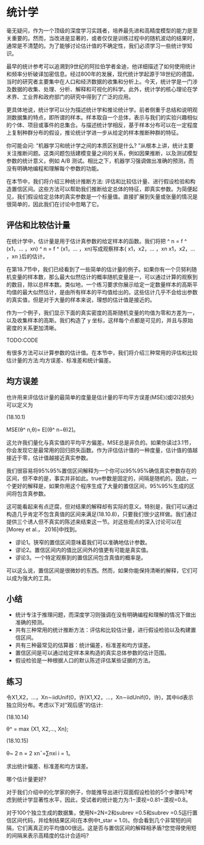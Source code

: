 

<!--
 * @version:
 * @Author:  StevenJokes https://github.com/StevenJokes
 * @Date: 2020-07-25 13:34:05
 * @LastEditors:  StevenJokes https://github.com/StevenJokes
 * @LastEditTime: 2020-07-25 13:41:41
 * @Description:translate by machine half
 * @TODO::
 * @Reference:http://preview.d2l.ai/d2l-en/master/chapter_appendix-mathematics-for-deep-learning/statistics.html
-->

# 统计学

毫无疑问，作为一个顶级的深度学习实践者，培养最先进和高精度模型的能力是至关重要的。然而，当改进是显著的，或者仅仅是训练过程中的随机波动的结果时，通常是不清楚的。为了能够讨论估计值的不确定性，我们必须学习一些统计学知识。

最早的统计参考可以追溯到9世纪的阿拉伯学者金迪，他详细描述了如何使用统计和频率分析破译加密信息。经过800年的发展，现代统计学起源于18世纪的德国，当时的研究者主要集中在人口和经济数据的收集和分析上。今天，统计学是一门涉及数据的收集、处理、分析、解释和可视化的科学。此外，统计学的核心理论在学术界、工业界和政府部门的研究中得到了广泛的应用。

更具体地说，统计学可以分为描述统计学和推论统计学。前者侧重于总结和说明观测数据集的特点，即所谓的样本。样本取自一个总体，表示与我们的实验兴趣相似的个体、项目或事件的总集合。与描述统计学相反，基于样本分布可以在一定程度上复制种群分布的假设，推论统计学进一步从给定的样本推断种群的特征。

你可能会问: “机器学习和统计学之间的本质区别是什么? ”从根本上讲，统计主要关注推断问题。这类问题包括建模变量之间的关系，例如因果推断，以及测试模型参数的统计意义，例如 A/B 测试。相比之下，机器学习强调做出准确的预测，而没有明确地编程和理解每个参数的功能。

在本节中，我们将介绍三种统计推断方法: 评估和比较估计量、进行假设检验和构造置信区间。这些方法可以帮助我们推断给定总体的特征，即真实参数。为简便起见，我们假设给定总体的真实参数是一个标量值。直接扩展到矢量或张量的情况是很简单的，因此我们在讨论中忽略了它。

## 评估和比较估计量

在统计学中，估计量是用于估计真参数的给定样本的函数。我们将把 ^ n = f ^ (x1，... ，xn) ^ n = f ^ (x1，... ，xn)写成观察样本{ x1，x2，... ，xn x1，x2，... ，xn }后的估计。

在第18.7节中，我们已经看到了一些简单的估计量的例子。如果你有一个贝努利随机变量的样本数，那么最大似然估计的概率随机变量是一，可以通过计算的观察到的数目，除以总样本数。类似地，一个练习要求你展示给定一定数量样本的高斯平均值的最大似然估计，是由所有样本的平均值给出的。这些估计几乎不会给出参数的真实值，但是对于大量的样本来说，理想的估计值是接近的。

作为一个例子，我们显示下面的真实密度的高斯随机变量的均值为零和方差为一，以及收集样本的高斯。我们构造了 y 坐标，这样每个点都是可见的，并且与原始密度的关系更加清晰。

TODO:CODE

有很多方法可以计算参数的估计值。在本节中，我们将介绍三种常用的评估和比较估计量的方法:均方误差、标准差和统计偏差。

## 均方误差

也许用来评估估计量的最简单的度量是估计量的平均平方误差(MSE)(或l2l2损失)可以定义为

(18.10.1)

MSE(θ^ n,θ)= E[(θ^ n−θ)2]。

这允许我们量化与真实值的平均平方偏差。MSE总是非负的。如果你读过3.1节，你会发现它是最常用的回归损失函数。作为评估估计值的一种度量，估计值的值越接近于零，估计值越接近真实参数。

我们很容易将95%95%置信区间解释为一个你可以95%95%确信真实参数存在的区间，但不幸的是，事实并非如此。true参数是固定的，间隔是随机的。因此，一个更好的解释是，如果你用这个程序生成了大量的置信区间，95%95%生成的区间将包含真参数。

这可能看起来有点迂腐，但对结果的解释却有实际的意义。特别是，我们可以通过构造几乎肯定不包含真值的区间来满足(18.10.8)，只要我们很少这样做。我们通过提供三个诱人但不真实的陈述来结束这一节。对这些观点的深入讨论可以在[Morey et al.， 2016]中找到。

* 谬论1。狭窄的置信区间意味着我们可以准确地估计参数。
* 谬论2。置信区间内的值比区间外的值更有可能是真实值。
* 谬论3。一个特定观察到的置信区间包含真值的概率是。

可以这么说，置信区间是很微妙的东西。然而，如果你能保持清晰的解释，它们可以成为强大的工具。




## 小结

* 统计专注于推理问题，而深度学习则强调在没有明确编程和理解的情况下做出准确的预测。
* 共有三种常用的统计推断方法：评估和比较估计量，进行假设检验以及构建置信区间。
* 共有三种最常见的估算器：统计偏差，标准差和均方误差。
* 置信区间是可以通过给定样本来构造的真实总体参数的估计范围。
* 假设检验是一种根据人口的默认陈述评估某些证据的方法。

## 练习

令X1,X2，…，Xn∼iidUnif(0，许)X1,X2，…，Xn∼iidUnif(0，许)，其中iid表示独立同分布。考虑以下对“观后感”的估计:

(18.10.14)

θ^ = max {X1, X2,…, Xn};

(18.10.15)

θ~ 2 n = 2 xn¯=∑nxi i = 1。


求出统计偏差、标准差和均方误差。

哪个估计量更好?

对于我们介绍中的化学家的例子，你能推导出进行双面假设检验的5个步骤吗?考虑到统计学显著性水平，因此，受试者的统计能力为:1−漠视=0.81−漠视=0.8。

对于100个独立生成的数据集，使用N=2N=2和subrev =0.5和subrev =0.5运行置信区间代码，并绘制结果区间(在本例中t_star = 1.0)。你会看到几个非常短的间隔，它们离真正的平均值00很远。这是否与置信区间的解释相矛盾?您觉得使用短的间隔来表示高精度的估计合适吗?
